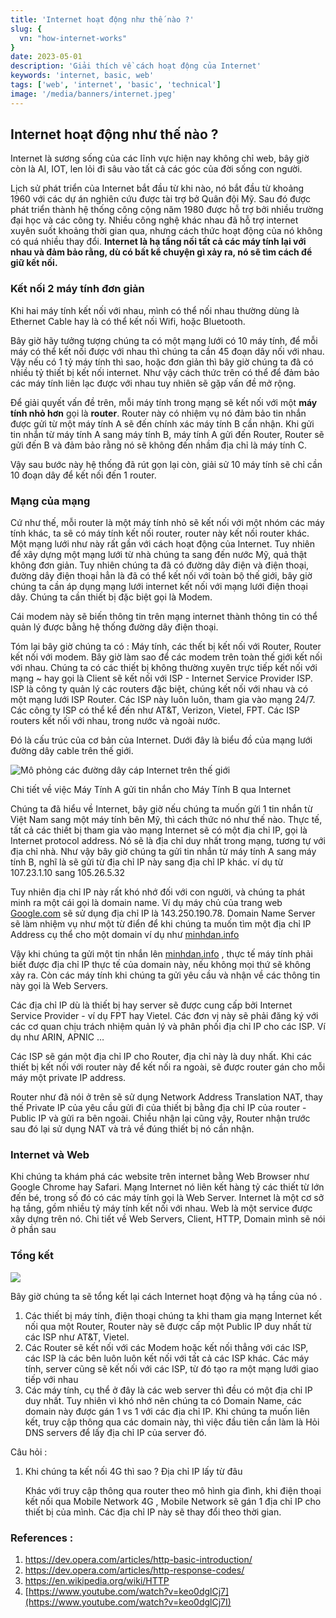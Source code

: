 ```yaml
---
title: 'Internet hoạt động như thế nào ?'
slug: {
  vn: "how-internet-works"
}
date: 2023-05-01
description: 'Giải thích về cách hoạt động của Internet'
keywords: 'internet, basic, web'
tags: ['web', 'internet', 'basic', 'technical']
image: '/media/banners/internet.jpeg'
---
```


## Internet hoạt động như thế nào ?

Internet là sương sống của các lĩnh vực hiện nay không chỉ web, bây giờ còn là AI, IOT, len lỏi đi sâu vào tất cả các góc của đời sống con người.

Lịch sử phát triển của Internet bắt đầu từ khi nào, nó bắt đầu từ khoảng 1960 với các dự án nghiên cứu được tài trợ bở Quân đội Mỹ. Sau đó được phát triển thành hệ thống công cộng năm 1980 được hỗ trợ bởi nhiều trường đại học và các công ty. Nhiều công nghệ khác nhau đã hỗ trợ internet xuyên suốt khoảng thời gian qua, nhưng cách thức hoạt động của nó không có quá nhiều thay đổi. **Internet là hạ tầng nối tất cả các máy tính lại với nhau và đảm bảo rằng, dù có bất kể chuyện gì xảy ra, nó sẽ tìm cách để giữ kết nối.**

### Kết nối 2 máy tính đơn giản

Khi hai máy tính kết nối với nhau, mình có thể nối nhau thường dùng là Ethernet Cable  hay là có thể kết nối Wifi, hoặc Bluetooth.

Bây giờ hãy tưởng tượng chúng ta có một mạng lưới có 10 máy tính, để mỗi máy có thể kết nối được với nhau thì chúng ta cần 45 đoạn dây nối với nhau. Vậy nếu có 1 tỷ máy tính thì sao, hoặc đơn giản thì bây giờ chúng ta đã có nhiều tỷ thiết bị kết nối internet. Như vậy cách thức trên có thể để đảm bảo các máy tính liên lạc được với nhau tuy nhiên sẽ gặp vấn đề mở rộng.

Để giải quyết vấn đề trên, mỗi máy tính trong mạng sẽ kết nối với một **máy tính nhỏ hơn** gọi là **router**. Router này có nhiệm vụ nó đảm bảo tin nhắn được gửi từ một máy tính A sẽ đến chính xác máy tính B cần nhận. Khi gửi tin nhắn từ máy tính A sang máy tính B, máy tính A gửi đến Router, Router sẽ gửi đến B và đảm bảo rằng nó sẽ không đến nhầm địa chỉ là máy tính C.

Vậy sau bước này hệ thống đã rút gọn lại còn, giải sử 10 máy tính sẽ chỉ cần 10 đoạn dây để kết nối đến 1 router.

### Mạng của mạng

Cứ như thế, mỗi router là một máy tính nhỏ sẽ kết nối với một nhóm các máy tính khác, ta sẽ có máy tính kết nối router, router này kết nối router khác. Một mạng lưới như này rất gần với cách hoạt động của Internet. Tuy nhiên để xây dựng một mạng lưới từ nhà chúng ta sang đến nước Mỹ, quả thật không đơn giản. Tuy nhiên chúng ta đã có đường dây điện và điện thoại, đường dây điện thoại hẳn là đã có thể kết nối với toàn bộ thế giới, bây giờ chúng ta cần áp dụng mạng lưới internet kết nối với mạng lưới điện thoại dây.  Chúng ta cần thiết bị đặc biệt gọi là Modem.

Cái modem này sẽ biến thông tin trên mạng internet thành thông tin có thể quản lý được bằng hệ thống đường dây điện thoại.

Tóm lại bây giờ chúng ta có : Máy tính, các thết bị kết nối với Router, Router kết nối với modem. Bây giờ làm sao để các modem trên toàn thế giới kết nối với nhau. Chúng ta có các thiết bị không thường xuyên trực tiếp kết nối với mạng ~ hay gọi là Client sẽ kết nối với ISP - Internet Service Provider ISP. ISP là công ty quản lý các routers đặc biệt, chúng kết nối với nhau và có một mạng lưới ISP Router. Các ISP này luôn luôn, tham gia vào mạng 24/7. Các công ty ISP có thể kể đến như AT&T, Verizon, Vietel, FPT. Các ISP routers kết nối với nhau, trong nước và ngoài nước.

Đó là cấu trúc của cơ bản của Internet. Dưới đây là biểu đồ của mạng lưới đường dây cable trên thế giới.

![Mô phỏng các đường dây cáp Internet trên thế giới](/media/blog/how-internet-works/internet.png)

Chi tiết về việc Máy Tính A gửi tin nhắn cho Máy Tính B qua Internet

Chúng ta đã hiểu về Internet, bây giờ nếu chúng ta muốn gửi 1 tin nhắn từ Việt Nam sang một máy tính bên Mỹ, thì cách thức nó như thế nào. Thực tế, tất cả các thiết bị tham gia vào mạng Internet sẽ có một địa chỉ IP, gọi là Internet protocol address. Nó sẽ là địa chỉ duy nhất trong mạng, tương tự với địa chỉ nhà. Như vậy bây giờ chúng ta gửi tin nhắn từ máy tính A sang máy tính B, nghĩ là sẽ gửi từ địa chỉ IP này sang địa chỉ IP khác. ví dụ từ 107.23.1.10 sang 105.26.5.32

Tuy nhiên địa chỉ IP này rất khó nhớ đối với con người, và chúng ta phát minh ra một cái gọi là domain name. Ví dụ máy chủ của trang web [Google.com](http://Google.com) sẽ sử dụng địa chỉ IP là 143.250.190.78. Domain Name Server sẽ làm nhiệm vụ như một từ điển để khi chúng ta muốn tìm một địa chỉ IP Address cụ thể cho một domain ví dụ như [minhdan.info](http://minhdan.info)

Vậy khi chúng ta gửi một tin nhắn lên [minhdan.info](http://minhdan.info) , thực tế máy tính phải biết được địa chỉ IP thực tế của domain này, nếu không mọi thứ sẽ không xảy ra. Còn các máy tính khi chúng ta gửi yêu cầu và nhận về các thông tin này gọi là Web Servers.

Các địa chỉ IP dù là thiết bị hay server sẽ được cung cấp bởi Internet Service Provider - ví dụ FPT hay Vietel. Các đơn vị này sẽ phải đăng ký với các cơ quan chịu trách nhiệm quản lý và phân phối địa chỉ IP cho các ISP. Ví dụ như ARIN, APNIC …

Các ISP sẽ gán một địa chỉ IP cho Router, địa chỉ này là duy nhất. Khi các thiết bị kết nối với router này để kết nối ra ngoài, sẽ được router gán cho mỗi máy một private IP address.

Router như đã nói ở trên sẽ sử dụng Network Address Translation NAT, thay thế Private IP của yêu cầu gửi đi của thiết bị bằng địa chỉ IP của router - Public IP và gửi ra bên ngoài. Chiều nhận lại cũng vậy, Router nhận trước sau đó lại sử dụng NAT và trả về đúng thiết bị nó cần nhận.

### Internet và Web

Khi chúng ta khám phá các website trên internet bằng Web Browser như Google Chrome hay Safari. Mạng Internet nó liên kết hàng tỷ các thiết từ lớn đến bé, trong số đó có các máy tính gọi là Web Server. Internet là một cơ sở hạ tầng, gồm nhiều tỷ máy tính kết nối với nhau. Web là một service được xây dựng trên nó. Chi tiết về Web Servers, Client, HTTP, Domain mình sẽ nói ở phần sau

### Tổng kết

![](/media/blog/how-internet-works/)

Bây giờ chúng ta sẽ tổng kết lại cách Internet hoạt động và hạ tầng của nó .

1. Các thiết bị máy tính, điện thoại chúng ta khi tham gia mạng Internet kết nối qua một Router, Router này sẽ được cấp một Public IP duy nhất từ các ISP như AT&T, Vietel.
2. Các Router sẽ kết nối với các Modem hoặc kết nối thẳng với các ISP, các ISP là các bên luôn luôn kết nối với tất cả các ISP khác. Các máy tính, server cũng sẽ kết nối với các ISP, từ đó tạo ra một mạng lưới giao tiếp với nhau
3. Các máy tính, cụ thể ở đây là các web server thì đều có một địa chỉ IP duy nhất. Tuy nhiên vì khó nhớ nên chúng ta có Domain Name, các domain này được gán 1 vs 1 với các địa chỉ IP. Khi chúng ta muốn liên kết, truy cập thông qua các domain này, thì việc đầu tiên cần làm là Hỏi DNS servers để lấy địa chỉ IP của server đó.

Câu hỏi :

1. Khi chúng ta kết nối 4G thì sao ? Địa chỉ IP lấy từ đâu

    Khác với truy cập thông qua router theo mô hình gia đình, khi điện thoại kết nối qua Mobile Network 4G , Mobile Network sẽ gán 1 địa chỉ IP cho thiết bị của mình. Các địa chỉ IP này sẽ thay đổi theo thời gian.

### References :

1. https://dev.opera.com/articles/http-basic-introduction/
2. https://dev.opera.com/articles/http-response-codes/
3. https://en.wikipedia.org/wiki/HTTP
4. [https://www.youtube.com/watch?v=keo0dglCj7](https://www.youtube.com/watch?v=keo0dglCj7I)
